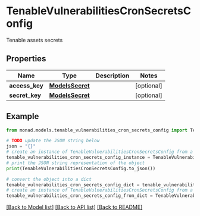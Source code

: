 # TenableVulnerabilitiesCronSecretsConfig

Tenable assets secrets

## Properties

Name | Type | Description | Notes
------------ | ------------- | ------------- | -------------
**access_key** | [**ModelsSecret**](ModelsSecret.md) |  | [optional] 
**secret_key** | [**ModelsSecret**](ModelsSecret.md) |  | [optional] 

## Example

```python
from monad.models.tenable_vulnerabilities_cron_secrets_config import TenableVulnerabilitiesCronSecretsConfig

# TODO update the JSON string below
json = "{}"
# create an instance of TenableVulnerabilitiesCronSecretsConfig from a JSON string
tenable_vulnerabilities_cron_secrets_config_instance = TenableVulnerabilitiesCronSecretsConfig.from_json(json)
# print the JSON string representation of the object
print(TenableVulnerabilitiesCronSecretsConfig.to_json())

# convert the object into a dict
tenable_vulnerabilities_cron_secrets_config_dict = tenable_vulnerabilities_cron_secrets_config_instance.to_dict()
# create an instance of TenableVulnerabilitiesCronSecretsConfig from a dict
tenable_vulnerabilities_cron_secrets_config_from_dict = TenableVulnerabilitiesCronSecretsConfig.from_dict(tenable_vulnerabilities_cron_secrets_config_dict)
```
[[Back to Model list]](../README.md#documentation-for-models) [[Back to API list]](../README.md#documentation-for-api-endpoints) [[Back to README]](../README.md)


